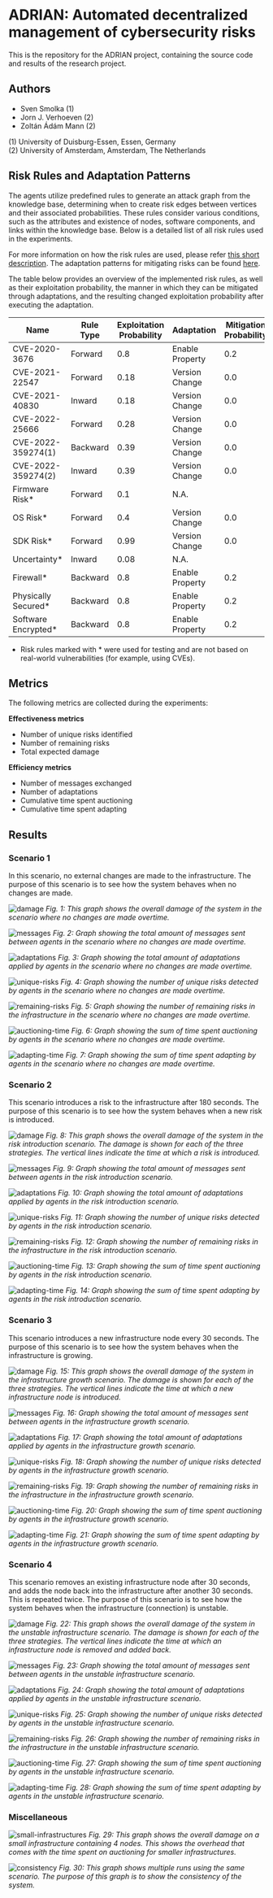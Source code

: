 # ADRIAN: Automated decentralized management of cybersecurity risks

This is the repository for the ADRIAN project, containing the source code and results of the research project.

## Authors

- Sven Smolka (1)
- Jorn J. Verhoeven (2)
- Zoltán  Ádám Mann (2)

(1) University of Duisburg-Essen, Essen, Germany
\
(2) University of Amsterdam, Amsterdam, The Netherlands


## Risk Rules and Adaptation Patterns

The agents utilize predefined rules to generate an attack graph from the knowledge base, determining when to create risk edges between vertices and their associated probabilities. These rules consider various conditions, such as the attributes and existence of nodes, software components, and links within the knowledge base. Below is a detailed list of all risk rules used in the experiments.

For more information on how the risk rules are used, please refer [this short description](/risk-rules.pdf).
The adaptation patterns for mitigating risks can be found [here](/adaptation-patterns.pdf).

The table below provides an overview of the implemented risk rules, as well as their exploitation probability, the manner in which they can be mitigated through adaptations, and the resulting changed exploitation probability after executing the adaptation.

| Name | Rule Type | Exploitation Probability | Adaptation | Mitigation Probability
| ---- | --------- | ---- | ---- | --- |
| CVE-2020-3676 | Forward | 0.8 | Enable Property | 0.2
| CVE-2021-22547 | Forward | 0.18 | Version Change | 0.0
| CVE-2021-40830 | Inward | 0.18 | Version Change | 0.0
| CVE-2022-25666 | Forward | 0.28 | Version Change | 0.0
| CVE-2022-359274(1) | Backward | 0.39 | Version Change | 0.0
| CVE-2022-359274(2) | Inward | 0.39 | Version Change | 0.0
| Firmware Risk* | Forward | 0.1 | N.A. |
| OS Risk* | Forward | 0.4 | Version Change | 0.0
| SDK Risk* | Forward | 0.99 | Version Change | 0.0
| Uncertainty* | Inward | 0.08 | N.A. |
| Firewall* | Backward | 0.8 | Enable Property | 0.2
| Physically Secured* | Backward | 0.8 | Enable Property | 0.2
| Software Encrypted* | Backward | 0.8 | Enable Property | 0.2

* Risk rules marked with * were used for testing and are not based on real-world vulnerabilities (for example, using CVEs). 

## Metrics

The following metrics are collected during the experiments:

**Effectiveness metrics**
- Number of unique risks identified
- Number of remaining risks
- Total expected damage

**Efficiency metrics**
- Number of messages exchanged
- Number of adaptations
- Cumulative time spent auctioning
- Cumulative time spent adapting

## Results

### Scenario 1
In this scenario, no external changes are made to the infrastructure. The purpose of this scenario is to see how the system behaves when no changes are made.

![damage](graphs/scenario-1/damage.png)
_Fig. 1: This graph shows the overall damage of the system in the scenario where no changes are made overtime._

![messages](graphs/scenario-1/messages.png)
_Fig. 2: Graph showing the total amount of messages sent between agents in the scenario where no changes are made overtime._

![adaptations](graphs/scenario-1/adaptations.png)
_Fig. 3: Graph showing the total amount of adaptations applied by agents in the scenario where no changes are made overtime._

![unique-risks](graphs/scenario-1/unique-risks.png)
_Fig. 4: Graph showing the number of unique risks detected by agents in the scenario where no changes are made overtime._

![remaining-risks](graphs/scenario-1/remaining-risks.png)
_Fig. 5: Graph showing the number of remaining risks in the infrastructure in the scenario where no changes are made overtime._

![auctioning-time](graphs/scenario-1/auctioning-time.png)
_Fig. 6: Graph showing the sum of time spent auctioning by agents in the scenario where no changes are made overtime._

![adapting-time](graphs/scenario-1/adapting-time.png)
_Fig. 7: Graph showing the sum of time spent adapting by agents in the scenario where no changes are made overtime._

### Scenario 2
This scenario introduces a risk to the infrastructure after 180 seconds. The purpose of this scenario is to see how the system behaves when a new risk is introduced.

![damage](graphs/scenario-2/damage.png)
_Fig. 8: This graph shows the overall damage of the system in the risk introduction scenario. The damage is shown for each of the three strategies. The vertical lines indicate the time at which a risk is introduced._

![messages](graphs/scenario-2/messages.png)
_Fig. 9: Graph showing the total amount of messages sent between agents in the risk introduction scenario._

![adaptations](graphs/scenario-2/adaptations.png)
_Fig. 10: Graph showing the total amount of adaptations applied by agents in the risk introduction scenario._

![unique-risks](graphs/scenario-2/unique-risks.png)
_Fig. 11: Graph showing the number of unique risks detected by agents in the risk introduction scenario._

![remaining-risks](graphs/scenario-2/remaining-risks.png)
_Fig. 12: Graph showing the number of remaining risks in the infrastructure in the risk introduction scenario._

![auctioning-time](graphs/scenario-2/auctioning-time.png)
_Fig. 13: Graph showing the sum of time spent auctioning by agents in the risk introduction scenario._

![adapting-time](graphs/scenario-2/adapting-time.png)
_Fig. 14: Graph showing the sum of time spent adapting by agents in the risk introduction scenario._

### Scenario 3
This scenario introduces a new infrastructure node every 30 seconds. The purpose of this scenario is to see how the system behaves when the infrastructure is growing.

![damage](graphs/scenario-3/damage.png)
_Fig. 15: This graph shows the overall damage of the system in the infrastructure growth scenario. The damage is shown for each of the three strategies. The vertical lines indicate the time at which a new infrastructure node is introduced._

![messages](graphs/scenario-3/messages.png)
_Fig. 16: Graph showing the total amount of messages sent between agents in the infrastructure growth scenario._

![adaptations](graphs/scenario-3/adaptations.png)
_Fig. 17: Graph showing the total amount of adaptations applied by agents in the infrastructure growth scenario._

![unique-risks](graphs/scenario-3/unique-risks.png)
_Fig. 18: Graph showing the number of unique risks detected by agents in the infrastructure growth scenario._

![remaining-risks](graphs/scenario-3/remaining-risks.png)
_Fig. 19: Graph showing the number of remaining risks in the infrastructure in the infrastructure growth scenario._

![auctioning-time](graphs/scenario-3/auctioning-time.png)
_Fig. 20: Graph showing the sum of time spent auctioning by agents in the infrastructure growth scenario._

![adapting-time](graphs/scenario-3/adapting-time.png)
_Fig. 21: Graph showing the sum of time spent adapting by agents in the infrastructure growth scenario._

### Scenario 4
This scenario removes an existing infrastructure node after 30 seconds, and adds the node back into the infrastructure after another 30 seconds. This is repeated twice. The purpose of this scenario is to see how the system behaves when the infrastructure (connection) is unstable.

![damage](graphs/scenario-4/damage.png)
_Fig. 22: This graph shows the overall damage of the system in the unstable infrastructure scenario. The damage is shown for each of the three strategies. The vertical lines indicate the time at which an infrastructure node is removed and added back._

![messages](graphs/scenario-4/messages.png)
_Fig. 23: Graph showing the total amount of messages sent between agents in the unstable infrastructure scenario._

![adaptations](graphs/scenario-4/adaptations.png)
_Fig. 24: Graph showing the total amount of adaptations applied by agents in the unstable infrastructure scenario._

![unique-risks](graphs/scenario-4/unique-risks.png)
_Fig. 25: Graph showing the number of unique risks detected by agents in the unstable infrastructure scenario._

![remaining-risks](graphs/scenario-4/remaining-risks.png)
_Fig. 26: Graph showing the number of remaining risks in the infrastructure in the unstable infrastructure scenario._

![auctioning-time](graphs/scenario-4/auctioning-time.png)
_Fig. 27: Graph showing the sum of time spent auctioning by agents in the unstable infrastructure scenario._

![adapting-time](graphs/scenario-4/adapting-time.png)
_Fig. 28: Graph showing the sum of time spent adapting by agents in the unstable infrastructure scenario._

### Miscellaneous
![small-infrastructures](graphs/small-infra.png)
_Fig. 29: This graph shows the overall damage on a small infrastructure containing 4 nodes. This shows the overhead that comes with the time spent on auctioning for smaller infrastructures._

![consistency](graphs/consistency.png)
_Fig. 30: This graph shows multiple runs using the same scenario. The purpose of this graph is to show the consistency of the system._
